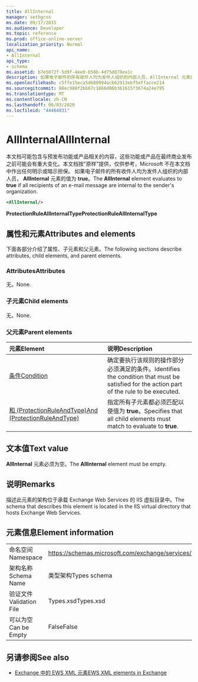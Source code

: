 ```yaml
---
title: AllInternal
manager: sethgros
ms.date: 09/17/2015
ms.audience: Developer
ms.topic: reference
ms.prod: office-online-server
localization_priority: Normal
api_name:
- AllInternal
api_type:
- schema
ms.assetid: b7e5072f-5d9f-4ee0-b58b-4d75d878ea1c
description: 如果电子邮件的所有收件人均为发件人组织的内部人员，AllInternal 元素的值为 true。
ms.openlocfilehash: c5ffe15eca5d680994acb62913ebf5effacce214
ms.sourcegitcommit: 88ec988f2bb67c1866d06b361615f3674a24e795
ms.translationtype: MT
ms.contentlocale: zh-CN
ms.lasthandoff: 06/03/2020
ms.locfileid: "44464831"
---
```

# <a name="allinternal"></a><span data-ttu-id="fe06f-103">AllInternal</span><span class="sxs-lookup"><span data-stu-id="fe06f-103">AllInternal</span></span>

<span data-ttu-id="fe06f-104">本文档可能包含与预发布功能或产品相关的内容，这些功能或产品在最终商业发布之前可能会有重大变化。本文档按"原样"提供，仅供参考，Microsoft 不在本文档中作出任何明示或暗示担保。 如果电子邮件的所有收件人均为发件人组织的内部人员， **AllInternal** 元素的值为 **true**。</span><span class="sxs-lookup"><span data-stu-id="fe06f-104">The **AllInternal** element evaluates to **true** if all recipients of an e-mail message are internal to the sender's organization.</span></span> 
  
```xml
<AllInternal/>
```

 <span data-ttu-id="fe06f-105">**ProtectionRuleAllInternalType**</span><span class="sxs-lookup"><span data-stu-id="fe06f-105">**ProtectionRuleAllInternalType**</span></span>
## <a name="attributes-and-elements"></a><span data-ttu-id="fe06f-106">属性和元素</span><span class="sxs-lookup"><span data-stu-id="fe06f-106">Attributes and elements</span></span>

<span data-ttu-id="fe06f-107">下面各部分介绍了属性、子元素和父元素。</span><span class="sxs-lookup"><span data-stu-id="fe06f-107">The following sections describe attributes, child elements, and parent elements.</span></span>
  
### <a name="attributes"></a><span data-ttu-id="fe06f-108">Attributes</span><span class="sxs-lookup"><span data-stu-id="fe06f-108">Attributes</span></span>

<span data-ttu-id="fe06f-109">无。</span><span class="sxs-lookup"><span data-stu-id="fe06f-109">None.</span></span>
  
### <a name="child-elements"></a><span data-ttu-id="fe06f-110">子元素</span><span class="sxs-lookup"><span data-stu-id="fe06f-110">Child elements</span></span>

<span data-ttu-id="fe06f-111">无。</span><span class="sxs-lookup"><span data-stu-id="fe06f-111">None.</span></span>
  
### <a name="parent-elements"></a><span data-ttu-id="fe06f-112">父元素</span><span class="sxs-lookup"><span data-stu-id="fe06f-112">Parent elements</span></span>

|<span data-ttu-id="fe06f-113">**元素**</span><span class="sxs-lookup"><span data-stu-id="fe06f-113">**Element**</span></span>|<span data-ttu-id="fe06f-114">**说明**</span><span class="sxs-lookup"><span data-stu-id="fe06f-114">**Description**</span></span>|
|:-----|:-----|
|[<span data-ttu-id="fe06f-115">条件</span><span class="sxs-lookup"><span data-stu-id="fe06f-115">Condition</span></span>](condition.md) <br/> |<span data-ttu-id="fe06f-116">确定要执行该规则的操作部分必须满足的条件。</span><span class="sxs-lookup"><span data-stu-id="fe06f-116">Identifies the condition that must be satisfied for the action part of the rule to be executed.</span></span>  <br/> |
|[<span data-ttu-id="fe06f-117">和 (ProtectionRuleAndType)</span><span class="sxs-lookup"><span data-stu-id="fe06f-117">And (ProtectionRuleAndType)</span></span>](and-protectionruleandtype.md) <br/> |<span data-ttu-id="fe06f-118">指定所有子元素都必须匹配以使值为 **true**。</span><span class="sxs-lookup"><span data-stu-id="fe06f-118">Specifies that all child elements must match to evaluate to **true**.</span></span>  <br/> |
   
## <a name="text-value"></a><span data-ttu-id="fe06f-119">文本值</span><span class="sxs-lookup"><span data-stu-id="fe06f-119">Text value</span></span>

<span data-ttu-id="fe06f-120">**AllInternal** 元素必须为空。</span><span class="sxs-lookup"><span data-stu-id="fe06f-120">The **AllInternal** element must be empty.</span></span> 
  
## <a name="remarks"></a><span data-ttu-id="fe06f-121">说明</span><span class="sxs-lookup"><span data-stu-id="fe06f-121">Remarks</span></span>

<span data-ttu-id="fe06f-122">描述此元素的架构位于承载 Exchange Web Services 的 IIS 虚拟目录中。</span><span class="sxs-lookup"><span data-stu-id="fe06f-122">The schema that describes this element is located in the IIS virtual directory that hosts Exchange Web Services.</span></span>
  
## <a name="element-information"></a><span data-ttu-id="fe06f-123">元素信息</span><span class="sxs-lookup"><span data-stu-id="fe06f-123">Element information</span></span>

|||
|:-----|:-----|
|<span data-ttu-id="fe06f-124">命名空间</span><span class="sxs-lookup"><span data-stu-id="fe06f-124">Namespace</span></span>  <br/> |https://schemas.microsoft.com/exchange/services/2006/types  <br/> |
|<span data-ttu-id="fe06f-125">架构名称</span><span class="sxs-lookup"><span data-stu-id="fe06f-125">Schema Name</span></span>  <br/> |<span data-ttu-id="fe06f-126">类型架构</span><span class="sxs-lookup"><span data-stu-id="fe06f-126">Types schema</span></span>  <br/> |
|<span data-ttu-id="fe06f-127">验证文件</span><span class="sxs-lookup"><span data-stu-id="fe06f-127">Validation File</span></span>  <br/> |<span data-ttu-id="fe06f-128">Types.xsd</span><span class="sxs-lookup"><span data-stu-id="fe06f-128">Types.xsd</span></span>  <br/> |
|<span data-ttu-id="fe06f-129">可以为空</span><span class="sxs-lookup"><span data-stu-id="fe06f-129">Can be Empty</span></span>  <br/> |<span data-ttu-id="fe06f-130">False</span><span class="sxs-lookup"><span data-stu-id="fe06f-130">False</span></span>  <br/> |
   
## <a name="see-also"></a><span data-ttu-id="fe06f-131">另请参阅</span><span class="sxs-lookup"><span data-stu-id="fe06f-131">See also</span></span>

- [<span data-ttu-id="fe06f-132">Exchange 中的 EWS XML 元素</span><span class="sxs-lookup"><span data-stu-id="fe06f-132">EWS XML elements in Exchange</span></span>](ews-xml-elements-in-exchange.md)

